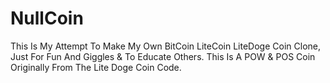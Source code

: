 # NullCoin
This Is My Attempt To Make My Own BitCoin LiteCoin LiteDoge Coin Clone, Just For Fun And Giggles &amp; To Educate Others. This Is A POW &amp; POS Coin Originally From The Lite Doge Coin Code.
